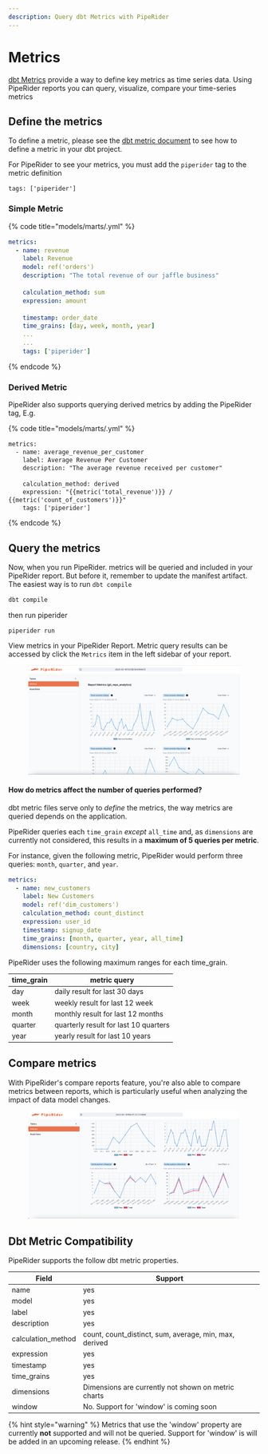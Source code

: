 ```yaml
---
description: Query dbt Metrics with PipeRider
---
```


# Metrics

[dbt Metrics](https://docs.getdbt.com/docs/build/metrics) provide a way to define key metrics as time series data. Using PipeRider reports you can query, visualize, compare your time-series metrics

## Define the metrics

To define a metric, please see the [dbt metric document](https://docs.getdbt.com/docs/build/metrics#defining-a-metric) to see how to define a metric in your dbt project.

For PipeRider to see your metrics, you must add the `piperider` tag to the metric definition

```
tags: ['piperider']
```

### Simple Metric

{% code title="models/marts/<metric>.yml" %}
```yaml
metrics:
  - name: revenue
    label: Revenue
    model: ref('orders')
    description: "The total revenue of our jaffle business"

    calculation_method: sum
    expression: amount 

    timestamp: order_date
    time_grains: [day, week, month, year]
    ...
    ...
    tags: ['piperider']
```
{% endcode %}

### Derived Metric

PipeRider also supports querying derived metrics by adding the PipeRider tag, E.g.

{% code title="models/marts/<derived-metric>.yml" %}
```
metrics:
  - name: average_revenue_per_customer
    label: Average Revenue Per Customer
    description: "The average revenue received per customer"

    calculation_method: derived
    expression: "{{metric('total_revenue')}} / {{metric('count_of_customers')}}"
    tags: ['piperider']
```
{% endcode %}

## Query the metrics

Now, when you run PipeRider. metrics will be queried and included in your PipeRider report. But before it, remember to update the manifest artifact. The easiest way is to run `dbt compile`

```bash
dbt compile
```

then run piperider

```
piperider run
```

View metrics in your PipeRider Report. Metric query results can be accessed by click the `Metrics`  item in the left sidebar of your report.

<figure><img src="../../.gitbook/assets/image.png" alt=""><figcaption></figcaption></figure>

#### How do metrics affect the number of queries performed?

dbt metric files serve only to _define_ the metrics, the way metrics are queried depends on the application.

PipeRider queries each `time_grain` _except_ `all_time` and, as `dimensions` are currently not considered, this results in a **maximum of 5 queries per metric**.

For instance, given the following metric, PipeRider would perform three queries: `month`, `quarter`, and `year`.

```yaml
metrics:
  - name: new_customers
    label: New Customers
    model: ref('dim_customers')
    calculation_method: count_distinct
    expression: user_id 
    timestamp: signup_date
    time_grains: [month, quarter, year, all_time]
    dimensions: [country, city]
```

PipeRider uses the following maximum ranges for each time\_grain.

| time\_grain | metric query                          |
| ----------- | ------------------------------------- |
| day         | daily result for last 30 days         |
| week        | weekly result for last 12 week        |
| month       | monthly result for last 12 months     |
| quarter     | quarterly result for last 10 quarters |
| year        | yearly result for last 10 years       |

## Compare metrics

With PipeRider's compare reports feature, you're also able to compare metrics between reports, which is particularly useful when analyzing the impact of data model changes.

<figure><img src="../../.gitbook/assets/image (1).png" alt=""><figcaption></figcaption></figure>



## Dbt Metric Compatibility

PipeRider supports the follow dbt metric properties.

| Field               | Support                                                 |
| ------------------- | ------------------------------------------------------- |
| name                | yes                                                     |
| model               | yes                                                     |
| label               | yes                                                     |
| description         | yes                                                     |
| calculation\_method | count, count\_distinct, sum, average, min, max, derived |
| expression          | yes                                                     |
| timestamp           | yes                                                     |
| time\_grains        | yes                                                     |
| dimensions          | Dimensions are currently not shown on metric charts     |
| window              | No. Support for 'window' is coming soon                 |

{% hint style="warning" %}
Metrics that use the 'window' property are currently **not** supported and will not be queried. Support for 'window' is will be added in an upcoming release.
{% endhint %}
